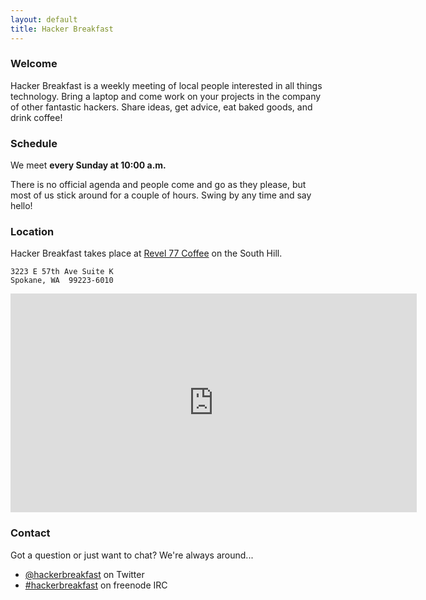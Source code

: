```yaml
---
layout: default
title: Hacker Breakfast
---
```


### Welcome

Hacker Breakfast is a weekly meeting of local people interested in all things technology. Bring a laptop and come work on your projects in the company of other fantastic hackers. Share ideas, get advice, eat baked goods, and drink coffee!

### Schedule

We meet **every Sunday at 10:00 a.m.**

There is no official agenda and people come and go as they please, but most of us stick around for a couple of hours. Swing by any time and say hello!

### Location

Hacker Breakfast takes place at [Revel 77 Coffee](http://www.revel77coffee.com/) on the South Hill.

```
3223 E 57th Ave Suite K
Spokane, WA  99223-6010
```

<p><iframe width="650" height="350" frameborder="0" scrolling="no" marginheight="0" marginwidth="0" src="https://maps.google.com/maps?ie=UTF8&amp;cid=693353392549540379&amp;q=Revel+77+Coffee&amp;gl=US&amp;hl=en&amp;t=m&amp;ll=47.606134,-117.359862&amp;spn=0.010127,0.027895&amp;z=15&amp;iwloc=A&amp;output=embed">&nbsp;</iframe></p>

### Contact

Got a question or just want to chat? We're always around...

* [@hackerbreakfast](https://twitter.com/hackerbreakfast) on Twitter
* [#hackerbreakfast](http://webchat.freenode.net/?channels=%23hackerbreakfast) on freenode IRC
